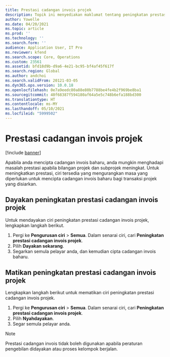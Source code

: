 ```yaml
---
title: Prestasi cadangan invois projek
description: Topik ini menyediakan maklumat tentang peningkatan prestasi untuk cadangan invois projek.
author: Yowelle
ms.date: 04/20/2021
ms.topic: article
ms.prod: ''
ms.technology: ''
ms.search.form: ''
audience: Application User, IT Pro
ms.reviewer: kfend
ms.search.scope: Core, Operations
ms.custom: 23561
ms.assetid: bfd18d9b-d9a6-4e21-bc95-bf4af45f617f
ms.search.region: Global
ms.author: andchoi
ms.search.validFrom: 20121-03-05
ms.dyn365.ops.version: 10.0.18
ms.openlocfilehash: 0e7a9eedc80a88e80b7788be4fe4b2f969be8ba1
ms.sourcegitcommit: 40f68387f594180af64a5e5c748b6efa188bd300
ms.translationtype: HT
ms.contentlocale: ms-MY
ms.lasthandoff: 05/10/2021
ms.locfileid: "5999502"
---
```

# <a name="project-invoice-proposal-performance"></a>Prestasi cadangan invois projek

[!include [banner](../includes/banner.md)]

Apabila anda mencipta cadangan invois baharu, anda mungkin menghadapi masalah prestasi apabila bilangan projek dan subprojek meningkat. Untuk meningkatkan prestasi, ciri tersedia yang mengurangkan masa yang diperlukan untuk mencipta cadangan invois baharu bagi transaksi projek yang disiarkan.

## <a name="enable-project-invoice-proposal-performance-enhancement"></a>Dayakan peningkatan prestasi cadangan invois projek
Untuk mendayakan ciri peningkatan prestasi cadangan invois projek, lengkapkan langkah berikut.

1.  Pergi ke **Pengurusan ciri** > **Semua**. Dalam senarai ciri, cari **Peningkatan prestasi cadangan invois projek**.
2.  Pilih **Dayakan sekarang**.
3.  Segarkan semula pelayar anda, dan kemudian cipta cadangan invois baharu.

## <a name="turn-off-project-invoice-proposal-performance-enhancement"></a>Matikan peningkatan prestasi cadangan invois projek
Lengkapkan langkah berikut untuk mematikan ciri peningkatan prestasi cadangan invois projek.

1.  Pergi ke **Pengurusan ciri** > **Semua**. Dalam senarai ciri, cari **Peningkatan prestasi cadangan invois projek**.
2.  Pilih **Nyahdayakan**.
3.  Segar semula pelayar anda.

> [!NOTE]
> Prestasi cadangan invois tidak boleh digunakan apabila peraturan pengebilan didayakan atau proses kelompok berjalan.
